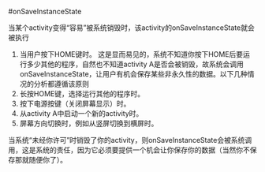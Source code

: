 #onSaveInstanceState

当某个activity变得“容易”被系统销毁时，该activity的onSaveInstanceState就会被执行


1. 当用户按下HOME键时。 
这是显而易见的，系统不知道你按下HOME后要运行多少其他的程序，自然也不知道activity A是否会被销毁，故系统会调用onSaveInstanceState，让用户有机会保存某些非永久性的数据。以下几种情况的分析都遵循该原则 
2. 长按HOME键，选择运行其他的程序时。 
3. 按下电源按键（关闭屏幕显示）时。 
4. 从activity A中启动一个新的activity时。 
5. 屏幕方向切换时，例如从竖屏切换到横屏时。 


当系统“未经你许可”时销毁了你的activity，则onSaveInstanceState会被系统调用，这是系统的责任，因为它必须要提供一个机会让你保存你的数据（当然你不保存那就随便你了）。